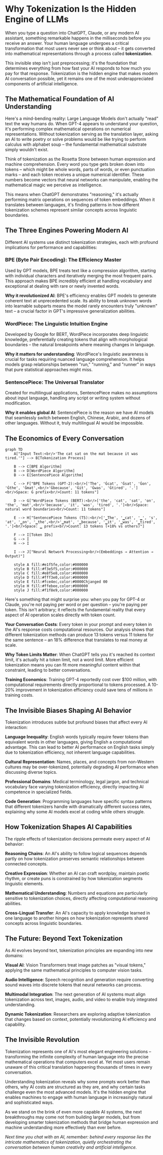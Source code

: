 # Why Tokenization Is the Hidden Engine of LLMs

When you type a question into ChatGPT, Claude, or any modern AI assistant, something remarkable happens in the milliseconds before you receive an answer. Your human language undergoes a critical transformation that most users never see or think about – it gets converted into mathematical representations through a process called **tokenization**.

This invisible step isn't just preprocessing; it's the foundation that determines everything from how fast your AI responds to how much you pay for that response. Tokenization is the hidden engine that makes modern AI conversation possible, yet it remains one of the most underappreciated components of artificial intelligence.

## The Mathematical Foundation of AI Understanding

Here's a mind-bending reality: Large Language Models don't actually "read" text the way humans do. When GPT-4 appears to understand your question, it's performing complex mathematical operations on numerical representations. Without tokenization serving as the translation layer, asking an AI to write poetry or solve problems would be like trying to perform calculus with alphabet soup – the fundamental mathematical substrate simply wouldn't exist.

Think of tokenization as the Rosetta Stone between human expression and machine comprehension. Every word you type gets broken down into tokens – which might be whole words, parts of words, or even punctuation marks – and each token receives a unique numerical identifier. These numbers become vectors that neural networks can manipulate, enabling the mathematical magic we perceive as intelligence.

This means when ChatGPT demonstrates "reasoning," it's actually performing matrix operations on sequences of token embeddings. When it translates between languages, it's finding patterns in how different tokenization schemes represent similar concepts across linguistic boundaries.

## The Three Engines Powering Modern AI

Different AI systems use distinct tokenization strategies, each with profound implications for performance and capabilities:

### BPE (Byte Pair Encoding): The Efficiency Master
Used by GPT models, BPE treats text like a compression algorithm, starting with individual characters and iteratively merging the most frequent pairs. This approach makes BPE incredibly efficient at handling vocabulary and exceptional at dealing with rare or newly invented words.

**Why it revolutionized AI**: BPE's efficiency enables GPT models to generate coherent text at unprecedented scale. Its ability to break unknown words into learnable subparts means the model rarely encounters truly "unknown" text – a crucial factor in GPT's impressive generalization abilities.

### WordPiece: The Linguistic Intuition Engine
Developed by Google for BERT, WordPiece incorporates deep linguistic knowledge, preferentially creating tokens that align with morphological boundaries – the natural breakpoints where meaning changes in language.

**Why it matters for understanding**: WordPiece's linguistic awareness is crucial for tasks requiring nuanced language comprehension. It helps models grasp relationships between "run," "running," and "runner" in ways that pure statistical approaches might miss.

### SentencePiece: The Universal Translator
Created for multilingual applications, SentencePiece makes no assumptions about input language, handling any script or writing system without modification.

**Why it enables global AI**: SentencePiece is the reason we have AI models that seamlessly switch between English, Chinese, Arabic, and dozens of other languages. Without it, truly multilingual AI would be impossible.

## The Economics of Every Conversation

```mermaid
graph TD
    A["Input Text:<br/>'The cat sat on the mat because it was tired.'"] --> B[Tokenization Process]
    
    B --> C[BPE Algorithm]
    B --> D[WordPiece Algorithm] 
    B --> E[SentencePiece Algorithm]
    
    C --> F["BPE Tokens (GPT-2):<br/>['The', 'Ġcat', 'Ġsat', 'Ġon', 'Ġthe', 'Ġmat',<br/>'Ġbecause', 'Ġit', 'Ġwas', 'Ġtired', '.']<br/>Space: Ġ prefix<br/>Count: 11 tokens"]
    
    D --> G["WordPiece Tokens (BERT):<br/>['the', 'cat', 'sat', 'on', 'the', 'mat',<br/>'because', 'it', 'was', 'tired', '.']<br/>Space: natural word boundaries<br/>Count: 11 tokens"]
    
    E --> H["SentencePiece Tokens (T5):<br/>['▁The', '▁cat', '▁', 's', 'at', '▁on', '▁the',<br/>'▁mat', '▁because', '▁it', '▁was', '▁tired', '.']<br/>Space: ▁ prefix<br/>Count: 13 tokens (+18% vs others)"]
    
    F --> I[Token IDs]
    G --> I
    H --> I
    
    I --> J["Neural Network Processing<br/>(Embeddings → Attention → Output)"]
    
    style A fill:#e1f5fe,color:#000000
    style B fill:#f3e5f5,color:#000000
    style C fill:#e8f5e8,color:#000000
    style D fill:#fff3e0,color:#000000
    style E fill:#fce4ec,color:#0000Chjanged 00
    style H fill:#ffebee,color:#000000
    style J fill:#f1f8e9,color:#000000
```

Here's something that might surprise you: when you pay for GPT-4 or Claude, you're not paying per word or per question – you're paying per token. This isn't arbitrary; it reflects the fundamental reality that every aspect of AI operation scales directly with token count.

**Your Conversation Costs**: Every token in your prompt and every token in the AI's response costs computational resources. Our analysis shows that different tokenization methods can produce 13 tokens versus 11 tokens for the same sentence – an 18% difference that translates to real money at scale.

**Why Token Limits Matter**: When ChatGPT tells you it's reached its context limit, it's actually hit a token limit, not a word limit. More efficient tokenization means you can fit more meaningful content within that constraint, leading to better conversations.

**Training Economics**: Training GPT-4 reportedly cost over $100 million, with computational requirements directly proportional to tokens processed. A 10-20% improvement in tokenization efficiency could save tens of millions in training costs.

## The Invisible Biases Shaping AI Behavior

Tokenization introduces subtle but profound biases that affect every AI interaction:

**Language Inequality**: English words typically require fewer tokens than equivalent words in other languages, giving English a computational advantage. This can lead to better AI performance on English tasks simply due to tokenization efficiency, not inherent language capabilities.

**Cultural Representation**: Names, places, and concepts from non-Western cultures may be over-tokenized, potentially degrading AI performance when discussing diverse topics.

**Professional Domains**: Medical terminology, legal jargon, and technical vocabulary face varying tokenization efficiency, directly impacting AI competence in specialized fields.

**Code Generation**: Programming languages have specific syntax patterns that different tokenizers handle with dramatically different success rates, explaining why some AI models excel at coding while others struggle.

## How Tokenization Shapes AI Capabilities

The ripple effects of tokenization decisions permeate every aspect of AI behavior:

**Reasoning Chains**: An AI's ability to follow logical sequences depends partly on how tokenization preserves semantic relationships between connected concepts.

**Creative Expression**: Whether an AI can craft wordplay, maintain poetic rhythm, or create puns is constrained by how tokenization segments linguistic elements.

**Mathematical Understanding**: Numbers and equations are particularly sensitive to tokenization choices, directly affecting computational reasoning abilities.

**Cross-Lingual Transfer**: An AI's capacity to apply knowledge learned in one language to another hinges on how tokenization represents shared concepts across linguistic boundaries.

## The Future: Beyond Text Tokenization

As AI evolves beyond text, tokenization principles are expanding into new domains:

**Visual AI**: Vision Transformers treat image patches as "visual tokens," applying the same mathematical principles to computer vision tasks.

**Audio Intelligence**: Speech recognition and generation require converting sound waves into discrete tokens that neural networks can process.

**Multimodal Integration**: The next generation of AI systems must align tokenization across text, images, audio, and video to enable truly integrated understanding.

**Dynamic Tokenization**: Researchers are exploring adaptive tokenization that changes based on context, potentially revolutionizing AI efficiency and capability.

## The Invisible Revolution

Tokenization represents one of AI's most elegant engineering solutions – transforming the infinite complexity of human language into the precise mathematical operations that computers excel at. Yet most users remain unaware of this critical translation happening thousands of times in every conversation.

Understanding tokenization reveals why some prompts work better than others, why AI costs are structured as they are, and why certain tasks challenge even the most advanced models. It's the hidden engine that enables machines to engage with human language in increasingly natural and sophisticated ways.

As we stand on the brink of even more capable AI systems, the next breakthroughs may come not from building larger models, but from developing smarter tokenization methods that bridge human expression and machine understanding more effectively than ever before.

*Next time you chat with an AI, remember: behind every response lies the intricate mathematics of tokenization, quietly orchestrating the conversation between human creativity and artificial intelligence.* 